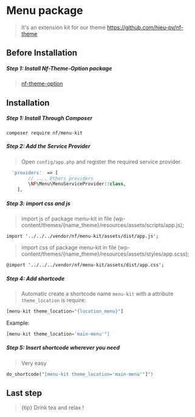 # Menu package
 > It's an extension kit for our theme https://github.com/hieu-pv/nf-theme 
 
## Before Installation
##### Step 1: Install Nf-Theme-Option package
> [nf-theme-option](https://github.com/hieu-pv/nf-theme-option)

<a name="installation"></a>
## Installation
##### Step 1: Install Through Composer
```
composer require nf/menu-kit
```
##### Step 2: Add the Service Provider
> Open `config/app.php` and register the required service provider.

```php
  'providers'  => [
        // .... Others providers 
        \NF\Menu\MenuServiceProvider::class,
    ],
```
##### Step 3: import css and js
>import js of package menu-kit in file (wp-content/themes/{name_theme}/resources/assets/scripts/app.js);
```
import '../../../vendor/nf/menu-kit/assets/dist/app.js';
```
>import css of package menu-kit in file (wp-content/themes/{name_theme}/resources/assets/styles/app.scss);
```
@import '../../../vendor/nf/menu-kit/assets/dist/app.css';
```

##### Step 4: Add shortcode
> Automatic create a shortcode name `menu-kit` with a attribute `theme_location` is require:

```php
[menu-kit theme_location="{location_menu}"]
```

Example:
```php
[menu-kit theme_location='main-menu'"]
```

##### Step 5: Insert shortcode wherever you need
> Very easy
```php
do_shortcode("[menu-kit theme_location='main-menu'"]")
```

## Last step
> {tip} Drink tea and relax !